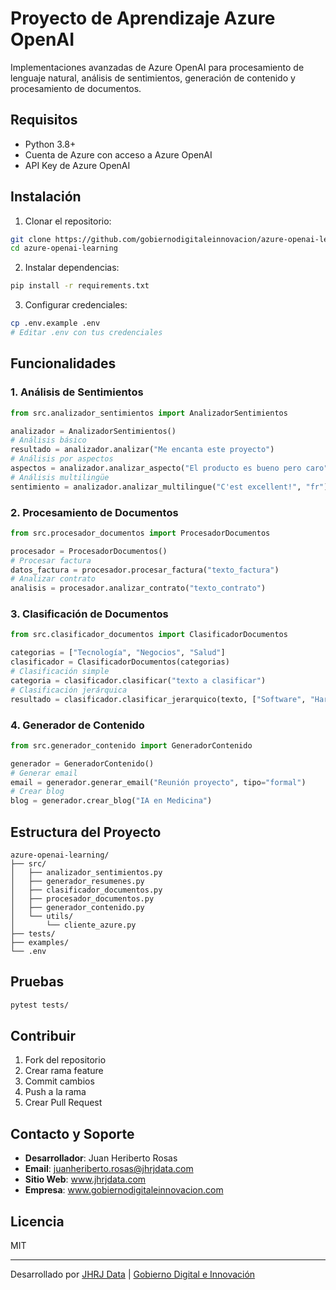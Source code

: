 # Proyecto de Aprendizaje Azure OpenAI

Implementaciones avanzadas de Azure OpenAI para procesamiento de lenguaje natural, análisis de sentimientos, generación de contenido y procesamiento de documentos.

## Requisitos

- Python 3.8+
- Cuenta de Azure con acceso a Azure OpenAI
- API Key de Azure OpenAI

## Instalación

1. Clonar el repositorio:
```bash
git clone https://github.com/gobiernodigitaleinnovacion/azure-openai-learning.git
cd azure-openai-learning
```

2. Instalar dependencias:
```bash
pip install -r requirements.txt
```

3. Configurar credenciales:
```bash
cp .env.example .env
# Editar .env con tus credenciales
```

## Funcionalidades

### 1. Análisis de Sentimientos
```python
from src.analizador_sentimientos import AnalizadorSentimientos

analizador = AnalizadorSentimientos()
# Análisis básico
resultado = analizador.analizar("Me encanta este proyecto")
# Análisis por aspectos
aspectos = analizador.analizar_aspecto("El producto es bueno pero caro", "precio")
# Análisis multilingüe
sentimiento = analizador.analizar_multilingue("C'est excellent!", "fr")
```

### 2. Procesamiento de Documentos
```python
from src.procesador_documentos import ProcesadorDocumentos

procesador = ProcesadorDocumentos()
# Procesar factura
datos_factura = procesador.procesar_factura("texto_factura")
# Analizar contrato
analisis = procesador.analizar_contrato("texto_contrato")
```

### 3. Clasificación de Documentos
```python
from src.clasificador_documentos import ClasificadorDocumentos

categorias = ["Tecnología", "Negocios", "Salud"]
clasificador = ClasificadorDocumentos(categorias)
# Clasificación simple
categoria = clasificador.clasificar("texto a clasificar")
# Clasificación jerárquica
resultado = clasificador.clasificar_jerarquico(texto, ["Software", "Hardware"])
```

### 4. Generador de Contenido
```python
from src.generador_contenido import GeneradorContenido

generador = GeneradorContenido()
# Generar email
email = generador.generar_email("Reunión proyecto", tipo="formal")
# Crear blog
blog = generador.crear_blog("IA en Medicina")
```

## Estructura del Proyecto
```
azure-openai-learning/
├── src/
│   ├── analizador_sentimientos.py
│   ├── generador_resumenes.py
│   ├── clasificador_documentos.py
│   ├── procesador_documentos.py
│   ├── generador_contenido.py
│   └── utils/
│       └── cliente_azure.py
├── tests/
├── examples/
└── .env
```

## Pruebas
```bash
pytest tests/
```

## Contribuir

1. Fork del repositorio
2. Crear rama feature
3. Commit cambios
4. Push a la rama
5. Crear Pull Request

## Contacto y Soporte

- **Desarrollador**: Juan Heriberto Rosas
- **Email**: juanheriberto.rosas@jhrjdata.com
- **Sitio Web**: www.jhrjdata.com
- **Empresa**: www.gobiernodigitaleinnovacion.com

## Licencia

MIT

---
Desarrollado por [JHRJ Data](https://www.jhrjdata.com) | [Gobierno Digital e Innovación](https://www.gobiernodigitaleinnovacion.com)